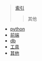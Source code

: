 ﻿>[索引](../readme.md)
>>其他

- [python](/0x01_python/readme.md)
- [前端](/0x02_前端/readme.md)
- [db](/0x03_db/readme.md)
- [工具](/0x04_工具/readme.md)
- [其他](/0x05_其他/readme.md)